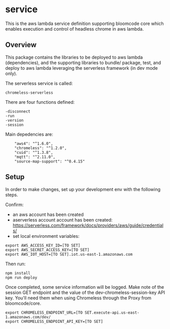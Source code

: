 # service
This is the aws lambda service definition supporting bloomcode core which enables execution and control of headless chrome in aws lambda.

## Overview
This package contains the libraries to be deployed to aws lambda (dependencies), and the supporting libraries to bundle/ package, test, and deploy to aws lambda leveraging the serverless framework (in dev mode only).

The serverless service is called: 
```
chromeless-serverless
```

There are four functions defined:
```
-disconnect
-run
-version
-session
```

Main depedencies are:
```
    "aws4": "^1.6.0",
    "chromeless": "^1.2.0",
    "cuid": "^1.3.8",
    "mqtt": "^2.11.0",
    "source-map-support": "^0.4.15"
```


## Setup

In order to make changes, set up your development env with the following steps.

Confirm:
- an aws account has been created
- aserverless account account has been created: https://serverless.com/framework/docs/providers/aws/guide/credentials/
- set local environment variables:

```
export AWS_ACCESS_KEY_ID=[TO SET]
export AWS_SECRET_ACCESS_KEY=[TO SET]
export AWS_IOT_HOST=[TO SET].iot.us-east-1.amazonaws.com
```

Then run:

```
npm install
npm run deploy
```

Once completed, some service information will be logged. Make note of the session GET endpoint and the value of the dev-chromeless-session-key API key. You'll need them when using Chromeless through the Proxy from bloomcode/core.


```
export CHROMELESS_ENDPOINT_URL=[TO SET.execute-api.us-east-1.amazonaws.com/dev/
export CHROMELESS_ENDPOINT_API_KEY=[TO SET]
```